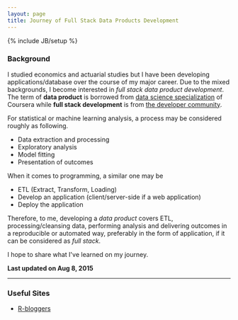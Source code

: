 ```yaml
---
layout: page
title: Journey of Full Stack Data Products Development
---
```

{% include JB/setup %}

### Background

I studied economics and actuarial studies but I have been developing applications/database over the course of my major career. Due to the mixed backgrounds, I become interested in *full stack data product development*. The term of **data product** is borrowed from [data science specialization](https://www.coursera.org/specialization/jhudatascience/1) of Coursera while **full stack development** is from [the developer community](http://www.laurencegellert.com/2012/08/what-is-a-full-stack-developer/g).

For statistical or machine learning analysis, a process may be considered roughly as following.

* Data extraction and processing
* Exploratory analysis
* Model fitting
* Presentation of outcomes

When it comes to programming, a similar one may be

* ETL (Extract, Transform, Loading)
* Develop an application (client/server-side if a web application)
* Deploy the application

Therefore, to me, developing a *data product* covers ETL, processing/cleansing data, performing analysis and delivering outcomes in a reproducible or automated way, preferably in the form of application, if it can be considered as *full stack*.

I hope to share what I've learned on my journey.

**Last updated on Aug 8, 2015**

---

### Useful Sites


- [R-bloggers](http://www.r-bloggers.com/)